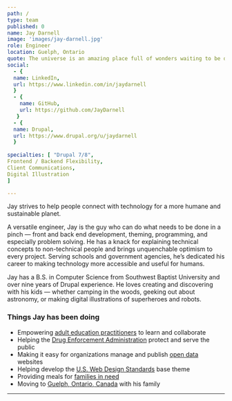 ```yaml
---
path: /
type: team
published: 0
name: Jay Darnell
image: 'images/jay-darnell.jpg'
role: Engineer
location: Guelph, Ontario
quote: The universe is an amazing place full of wonders waiting to be discovered.
social: 
  - {
  name: LinkedIn,
  url: https://www.linkedin.com/in/jaydarnell
  }
  - {
    name: GitHub,
    url: https://github.com/JayDarnell
   }
  - {
  name: Drupal,
  url: https://www.drupal.org/u/jaydarnell
  }
 
specialties: [ "Drupal 7/8",
Frontend / Backend Flexibility,
Client Communications,
Digital Illustration
]

---
```


Jay strives to help people connect with technology for a more humane and sustainable planet.

A versatile engineer, Jay is the guy who can do what needs to be done in a pinch — front and back end development, theming, programming, and especially problem solving. He has a knack for explaining technical concepts to non-technical people and brings unquenchable optimism to every project. Serving schools and government agencies, he’s dedicated his career to making technology more accessible and useful for humans.

Jay has a B.S. in Computer Science from Southwest Baptist University and over nine years of Drupal experience. He loves creating and discovering with his kids — whether camping in the woods, geeking out about astronomy, or making digital illustrations of superheroes and robots.




### Things Jay has been doing
* Empowering [adult education practitioners](https://civicactions.com/case-study/lincs/) to learn and collaborate
* Helping the [Drug Enforcement Administration](https://www.dea.gov/) protect and serve the public
* Making it easy for organizations manage and publish [open data](https://getdkan.org/about/) websites
* Helping develop the [U.S. Web Design Standards](https://www.drupal.org/project/uswds) base theme
* Providing meals for [families in need](http://www.familypromiseofgreaterdenver.org/)
* Moving to [Guelph, Ontario, Canada](https://drive.google.com/file/d/13jqlDUjLJvM8-0QtyXMe-CEYWbLdF8iP/view?usp=sharing) with his family

-------------------------------

